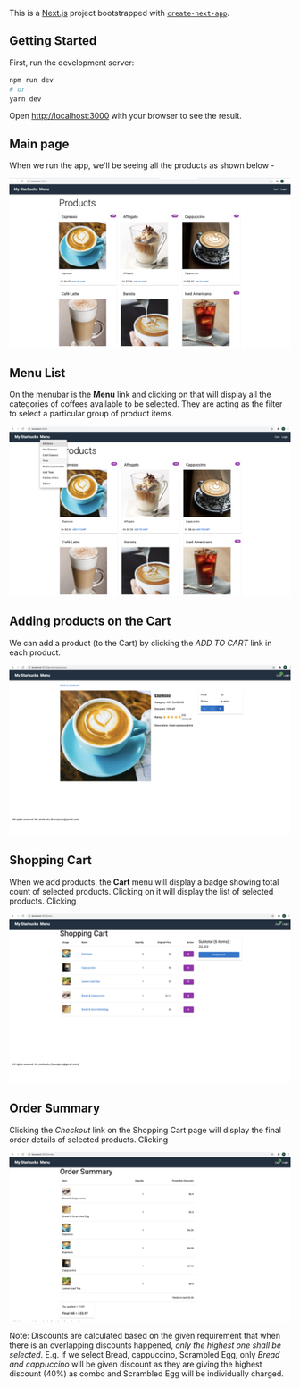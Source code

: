 This is a [Next.js](https://nextjs.org/) project bootstrapped with [`create-next-app`](https://github.com/vercel/next.js/tree/canary/packages/create-next-app).

## Getting Started

First, run the development server:

```bash
npm run dev
# or
yarn dev
```

Open [http://localhost:3000](http://localhost:3000) with your browser to see the result.

## Main page
When we run the app, we'll be seeing all the products as shown below -

![main](public/screens/mainPage.jpg)

## Menu List
On the menubar is the **Menu** link and clicking on that will display all the categories of coffees available to be selected.
They are acting as the filter to select a particular group of product items.

![main](public/screens/MenuList.png)

## Adding products on the Cart
We can add a product (to the Cart) by clicking the  *ADD TO CART* link in each product.

![main](public/screens/ProductDetails.png)

## Shopping Cart
When we add products, the **Cart** menu will display a badge showing total count of selected products. Clicking on it will display the list of selected products. Clicking

![main](public/screens/shoppingCart.png)

## Order Summary
Clicking the *Checkout* link on the Shopping Cart page will display the final order details of selected products. Clicking

![main](public/screens/OrderSummary.png)

Note: Discounts are calculated based on the given requirement that when there is an overlapping discounts happened, *only the highest one shall be selected*.
E.g. if we select Bread, cappuccino, Scrambled Egg, only *Bread and cappuccino* will be given discount as they are giving the highest discount (40%) as combo and Scrambled Egg will be individually charged.
